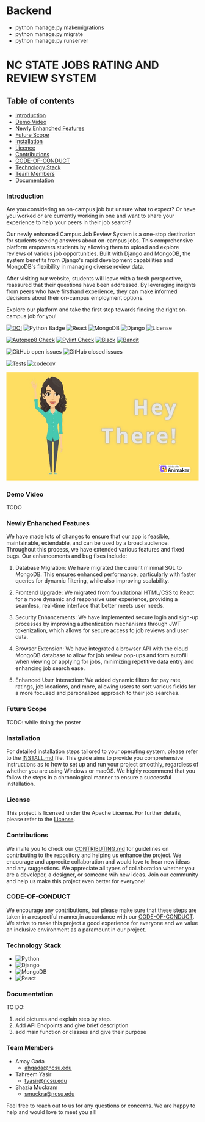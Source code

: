 # Backend
- python manage.py makemigrations
- python manage.py migrate
- python manage.py runserver 

# NC STATE JOBS RATING AND REVIEW SYSTEM 
## Table of contents
- [Introduction](#Introduction)
- [Demo Video](#demo-video)
- [Newly Enhanched Features](#newly-enhanched-features)
- [Future Scope](#future-scope)
- [Installation](#installation)
- [Licence](#License)
- [Contributions](#contributions)
- [CODE-OF-CONDUCT](#CODE-OF-CONDUCT)
- [Technology Stack](#technology-stack)
- [Team Members](#team-members)
- [Documentation](#documentation)

### Introduction
Are you considering an on-campus job but unsure what to expect? Or have you worked or are currently working in one and want to share your experience to help your peers in their job search?

Our newly enhanced Campus Job Review System is a one-stop destination for students seeking answers about on-campus jobs. This comprehensive platform empowers students by allowing them to upload and explore reviews of various job opportunities. Built with Django and MongoDB, the system benefits from Django's rapid development capabilities and MongoDB's flexibility in managing diverse review data.

After visiting our website, students will leave with a fresh perspective, reassured that their questions have been addressed. By leveraging insights from peers who have firsthand experience, they can make informed decisions about their on-campus employment options.

Explore our platform and take the first step towards finding the right on-campus job for you!


[![DOI](https://zenodo.org/badge/876539766.svg)](https://doi.org/10.5281/zenodo.14007974)
![Python Badge](https://img.shields.io/badge/Python-3776AB?style=for-the-badge&logo=python&logoColor=white)                             ![React](https://img.shields.io/badge/React-61DAFB?logo=react&logoColor=white)      ![MongoDB](https://img.shields.io/badge/MongoDB-brightgreen?logo=mongodb&logoColor=white)       ![Django](https://img.shields.io/badge/Django-darkgreen?logo=django&logoColor=white)        ![License](https://img.shields.io/badge/License-Apache%202.0-blue.svg)

[![Autopep8 Check](https://github.com/SAT510/CampusJobReview/actions/workflows/autopep.yml/badge.svg)](https://github.com/SAT510/CampusJobReview/actions/workflows/autopep.yml)     [![Pylint Check](https://github.com/SAT510/CampusJobReview/actions/workflows/pylint.yml/badge.svg)](https://github.com/SAT510/CampusJobReview/actions/workflows/pylint.yml)     [![Black](https://github.com/SAT510/CampusJobReview/actions/workflows/black.yml/badge.svg)](https://github.com/SAT510/CampusJobReview/actions/workflows/black.yml)      [![Bandit](https://github.com/SAT510/CampusJobReview/actions/workflows/bandit.yml/badge.svg)](https://github.com/SAT510/CampusJobReview/actions/workflows/bandit.yml) 

![GitHub open issues](https://img.shields.io/github/issues-raw/SAT510/CampusJobReview)  ![GitHub closed issues](https://img.shields.io/github/issues-closed-raw/SAT510/CampusJobReview)

[![Tests](https://github.com/SAT510/CampusJobReview/actions/workflows/pytest.yml/badge.svg)](https://github.com/SAT510/CampusJobReview/actions/workflows/pytest.yml)     [![codecov](https://codecov.io/gh/shaziamuckram/SAT510/project-resources/main/graph/badge.svg)](https://codecov.io/gh/yourusername/yourrepo)

<p align="center"><img width="700" src="./resources/Intro_to_CampusJobReview.gif"></p>

### Demo Video 
TODO

### Newly Enhanched Features
We have made lots of changes to ensure that our app is feasible, maintainable, extendable, and can be used by a broad audience. Throughout this process, we have extended various features and fixed bugs. Our enhancements and bug fixes include:

1. Database Migration: We have migrated the current minimal SQL to MongoDB. This ensures enhanced performance, particularly with faster queries for dynamic filtering, while also improving scalability.

2. Frontend Upgrade: We migrated from foundational HTML/CSS to React for a more dynamic and responsive user experience, providing a seamless, real-time interface that better meets user needs.

3. Security Enhancements: We have implemented secure login and sign-up processes by improving authentication mechanisms through JWT tokenization, which allows for secure access to job reviews and user data.

4. Browser Extension: We have integrated a browser API with the cloud MongoDB database to allow for job review pop-ups and form autofill when viewing or applying for jobs, minimizing repetitive data entry and enhancing job search ease.

5. Enhanced User Interaction: We added dynamic filters for pay rate, ratings, job locations, and more, allowing users to sort various fields for a more focused and personalized approach to their job searches.


### Future Scope
TODO: while doing the poster

### Installation
For detailed installation steps tailored to your operating system, please refer to the [INSTALL.md](https://github.com/SAT510/CampusJobReview/blob/test/INSTALL.md) file. This guide aims to provide you comprehensive instructions as to how to set up and run your project smoothly, regardless of whether you are using Windows or macOS. We highly recommend that you follow the steps in a chronological manner to ensure a successful installation. 

### License
This project is licensed under the Apache License. For further details, please refer to the [License](https://github.com/SAT510/CampusJobReview/blob/test/LICENSE.md).

### Contributions 
We invite you to check our [CONTRIBUTING.md](https://github.com/SAT510/CampusJobReview/blob/project-resources/CONTRIBUTING.md) for guidelines on contributing to the repository and helping us enhance the project. We encourage and apprecite collaboration and would love to hear new ideas and any suggestions. We appreciate all types of collaboration whether you are a developer, a designer, or someone wih new ideas. Join our community and help us make this project even better for everyone! 

### CODE-OF-CONDUCT
We encourage any contributions, but please make sure that these steps are taken in a respectful manner,in accordance with our [CODE-OF-CONDUCT](https://github.com/SAT510/CampusJobReview/blob/test/CODE-OF-CONDUCT.md). We strive to make this project a good experience for everyone and we value an inclusive environment as a paramount in our project. 

### Technology Stack
- <img src="https://img.shields.io/badge/Python-3776AB?style=for-the-badge&logo=python&logoColor=white" alt="Python" width="120"/>

- <img src="https://img.shields.io/badge/Django-darkgreen?logo=django&logoColor=white" alt="Django" width="120"/>

- <img src="https://img.shields.io/badge/MongoDB-brightgreen?logo=mongodb&logoColor=white" alt="MongoDB" width="120"/>

- <img src="https://img.shields.io/badge/React-61DAFB?logo=react&logoColor=white" alt="React" width="120"/>

### Documentation
TO DO: 
1. add pictures and explain step by step.
2. Add API Endpoints and give brief description
3. add main function or classes and give their purpose

### Team Members
- Amay Gada
  - ahgada@ncsu.edu
- Tahreem Yasir
  - tyasir@ncsu.edu
- Shazia Muckram 
  - smuckra@ncsu.edu

Feel free to reach out to us for any questions or concerns. We are happy to help and would love to meet you all!
